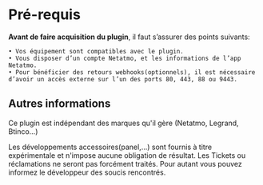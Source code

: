 # Pré-requis

**Avant de faire acquisition du plugin**, il faut s’assurer des points suivants:

    • Vos équipement sont compatibles avec le plugin.
    • Vous disposer d’un compte Netatmo, et les informations de l’app Netatmo.
    • Pour bénéficier des retours webhooks(optionnels), il est nécessaire d’avoir un accès externe sur l’un des ports 80, 443, 88 ou 9443.

## Autres informations

Ce plugin est indépendant des marques qu'il gère (Netatmo, Legrand, Btinco...)

Les développements accessoires(panel,...) sont fournis à titre expérimentale et n'impose aucune obligation de résultat. Les Tickets ou réclamations ne seront pas forcément traités.
Pour autant vous pouvez informez le développeur des soucis rencontrés.

